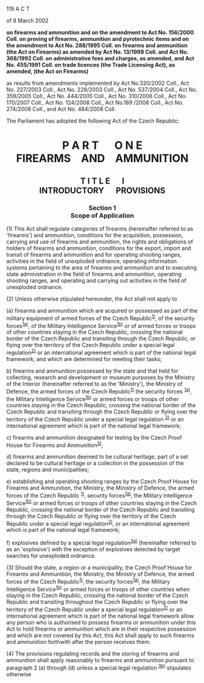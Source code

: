 119
A C T

of 8 March 2002

**on firearms and ammunition and on the amendment to Act No. 156/2000 Coll. on proving of firearms, ammunition and pyrotechnic items and on the amendment to Act No. 288/1995 Coll. on firearms and ammunition (the Act on Firearms) as amended by Act No. 13/1998 Coll. and Act No. 368/1992 Coll. on administrative fees and charges, as amended, and Act No. 455/1991 Coll. on trade licences (the Trade Licensing Act), as amended, (the Act on Firearms)**

as results from amendments implemented by Act No.320/2002 Coll., Act No. 227/2003 Coll., Act No. 228/2003 Coll., Act No. 537/2004 Coll., Act No. 359/2005 Coll., Act No. 444/2005 Coll., Act No. 310/2006 Coll., Act No. 170/2007 Coll., Act No. 124/2008 Coll., Act No.189 /2008 Coll., Act No. 274/2008 Coll., and Act No. 484/2008 Coll.



The Parliament has adopted the following Act of the Czech Republic:

# <a name="part_1"></a><p align="center">P A R T &emsp; O N E<br /> FIREARMS &ensp; AND &ensp; AMMUNITION</p>

## <a name="title_1"></a><p align="center">T I T L E &emsp; I<br /> INTRODUCTORY &emsp; PROVISIONS</p>

### <a name="section_1"></a><p align="center">Section 1<br /> **Scope of Application**</p>

(1) This Act shall regulate categories of firearms (hereinafter referred to as 'firearms') and ammunition, conditions for the acquisition, possession, carrying and use of firearms and ammunition, the rights and obligations of holders of firearms and ammunition, conditions for the export, import and transit of firearms and ammunition and for operating shooting ranges, activities in the field of unexploded ordnance, operating information systems pertaining to the area of firearms and ammunition and to executing state administration in the field of firearms and ammunition, operating shooting ranges, and operating and carrying out activities in the field of unexploded ordnance.

(2) Unless otherwise stipulated hereunder, the Act shall not apply to

(a) firearms and ammunition which are acquired or possessed as part of the military equipment of armed forces of the Czech Republic<a name="fn1_ref"></a><sup>[1)](#fn1)</sup>, of the security forces<a name="fn1a_ref"></a><sup>[1a)](#fn1a)</sup>, of the Military Intelligence Service<a name="fn1b_ref"></a><sup>[1b)](#fn1b)</sup> or of armed forces or troops of other countries staying in the Czech Republic, crossing the national border of the Czech Republic and transiting through the Czech Republic, or flying over the territory of the Czech Republic under a special legal regulation<a name="fn2_ref"></a><sup>[2)](#fn2)</sup> or an international agreement which is part of the national legal framework, and which are determined for meeting their tasks;

b) firearms and ammunition possessed by the state and that held for collecting, research and development or museum purposes by the Ministry of the Interior (hereinafter referred to as the 'Ministry'), the Ministry of Defence, the armed forces of the Czech Republic<sup>[1)](#fn1)</sup> the security forces <sup>[1a)](#fn1a)</sup>, the Military Intelligence Service<sup>[1b)](#fn1b)</sup> or armed forces or troops of other countries staying in the Czech Republic, crossing the national border of the Czech Republic and transiting through the Czech Republic or flying over the territory of the Czech Republic under a special legal regulation <sup>[2)](#fn2)</sup> or an international agreement which is part of the national legal framework;

c) firearms and ammunition designated for testing by the Czech Proof House for Firearms and Ammunition<a name="fn3_ref"></a><sup>[3)](#fn3)</sup>,

d) firearms and ammunition deemed to be cultural heritage, part of a set declared to be cultural heritage or a collection in the possession of the state, regions and municipalities;

e) establishing and operating shooting ranges by the Czech Proof House for Firearms and Ammunition, the Ministry, the Ministry of Defence, the armed forces of the Czech Republic <sup>[1)](#fn1)</sup>, security forces<sup>[1a)](#fn1a)</sup>, the Military Intelligence Service<sup>[1b)](#fn1b)</sup> or armed forces or troops of other countries staying in the Czech Republic, crossing the national border of the Czech Republic and transiting through the Czech Republic or flying over the territory of the Czech Republic under a special legal regulation<sup>[2)](#fn2)</sup>, or an international agreement which is part of the national legal framework;

f) explosives defined by a special legal regulation<a name="fn3a_ref"></a><sup>[3a)](#fn3a)</sup> (hereinafter referred to as an 'explosive') with the exception of explosives detected by target searches for unexploded ordnance.

(3) Should the state, a region or a municipality, the Czech Proof House for Firearms and Ammunition, the Ministry, the Ministry of Defence, the armed forces of the Czech Republic<sup>[1)](#fn1)</sup>, the security forces<sup>[1a)](#fn1a)</sup>, the Military Intelligence Service<sup>[1b)](#fn1b)</sup> or armed forces or troops of other countries when staying in the Czech Republic, crossing the national border of the Czech Republic and transiting throughout the Czech Republic or flying over the territory of the Czech Republic under a special legal regulation<sup>[2)](#fn2)</sup> or an international agreement which is part of the national legal framework allow any person who is authorised to possess firearms or ammunition under this Act to hold firearms or ammunition which are in their respective possession and which are not covered by this Act, this Act shall apply to such firearms and ammunition forthwith after the person receives them.

(4) The provisions regulating records and the storing of firearms and ammunition shall apply reasonably to firearms and ammunition pursuant to paragraph 2 (a) through (d) unless a special legal regulation <a name="fn3b_ref"></a><sup>[3b)](#fn3b)</sup> stipulates otherwise